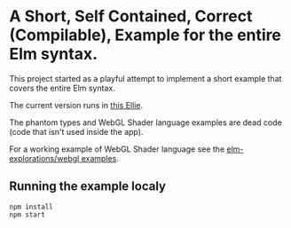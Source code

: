 # A Short, Self Contained, Correct (Compilable), Example for the entire Elm syntax. 

This project started as a playful attempt to implement a short example that covers the entire Elm syntax. 

The current version runs in [this Ellie](https://ellie-app.com/8MKgxxwxSW2a1).

The phantom types and WebGL Shader language examples are dead code (code that isn't used inside the app).

For a working example of WebGL Shader language see the [elm-explorations/webgl examples](https://github.com/elm-explorations/webgl/tree/master/examples).

## Running the example localy


    npm install 
    npm start 

 